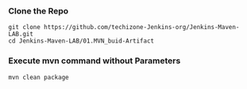### Clone the Repo
```
git clone https://github.com/techizone-Jenkins-org/Jenkins-Maven-LAB.git
cd Jenkins-Maven-LAB/01.MVN_buid-Artifact
```

### Execute mvn command without Parameters
```
mvn clean package
```